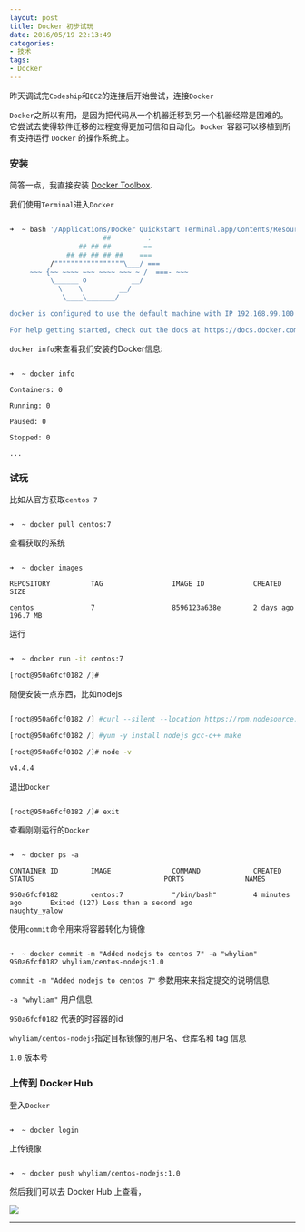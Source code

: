 ```yaml
---
layout: post
title: Docker 初步试玩
date: 2016/05/19 22:13:49
categories:
- 技术
tags:
- Docker
---
```


昨天调试完`Codeship`和`EC2`的连接后开始尝试，连接`Docker`

`Docker`之所以有用，是因为把代码从一个机器迁移到另一个机器经常是困难的。它尝试去使得软件迁移的过程变得更加可信和自动化。`Docker` 容器可以移植到所有支持运行 `Docker` 的操作系统上。

### 安装

简答一点，我直接安装 [Docker Toolbox](https://www.docker.com/products/docker-toolbox).

我们使用`Terminal`进入`Docker`

```bash

➜  ~ bash '/Applications/Docker Quickstart Terminal.app/Contents/Resources/Scripts/start.sh'
                       ##         .
                 ## ## ##        ==
              ## ## ## ## ##    ===
          /"""""""""""""""""\___/ ===
     ~~~ {~~ ~~~~ ~~~ ~~~~ ~~~ ~ /  ===- ~~~
          \______ o           __/
            \    \         __/
             \____\_______/

docker is configured to use the default machine with IP 192.168.99.100

For help getting started, check out the docs at https://docs.docker.com

```

`docker info`来查看我们安装的Docker信息:

```

➜  ~ docker info

Containers: 0

Running: 0

Paused: 0

Stopped: 0

...

```

### 试玩

比如从官方获取`centos 7`

```

➜  ~ docker pull centos:7

```

查看获取的系统

```

➜  ~ docker images

REPOSITORY          TAG                 IMAGE ID            CREATED             SIZE

centos              7                   8596123a638e        2 days ago          196.7 MB

```

运行

```bash

➜  ~ docker run -it centos:7

[root@950a6fcf0182 /]#

```

随便安装一点东西，比如nodejs

```bash

[root@950a6fcf0182 /] #curl --silent --location https://rpm.nodesource.com/setup_4.x | bash -

[root@950a6fcf0182 /] #yum -y install nodejs gcc-c++ make

[root@950a6fcf0182 /]# node -v

v4.4.4

```

退出`Docker`

```

[root@950a6fcf0182 /]# exit

```

查看刚刚运行的`Docker`

```

➜  ~ docker ps -a

CONTAINER ID        IMAGE               COMMAND             CREATED             STATUS                                PORTS               NAMES

950a6fcf0182        centos:7            "/bin/bash"         4 minutes ago       Exited (127) Less than a second ago                       naughty_yalow

```

使用`commit`命令用来将容器转化为镜像

```

➜  ~ docker commit -m "Added nodejs to centos 7" -a "whyliam" 950a6fcf0182 whyliam/centos-nodejs:1.0

```

`commit -m "Added nodejs to centos 7"` 参数用来来指定提交的说明信息

`-a "whyliam"` 用户信息

`950a6fcf0182` 代表的时容器的id

`whyliam/centos-nodejs`指定目标镜像的用户名、仓库名和 tag 信息

`1.0` 版本号

### 上传到 Docker Hub

登入`Docker`

```

➜  ~ docker login

```

上传镜像

```

➜  ~ docker push whyliam/centos-nodejs:1.0

```

然后我们可以去 Docker Hub 上查看，

![](http://pics.naaln.com/blog/2019-01-14-060809.jpg-basicBlog)

----------

